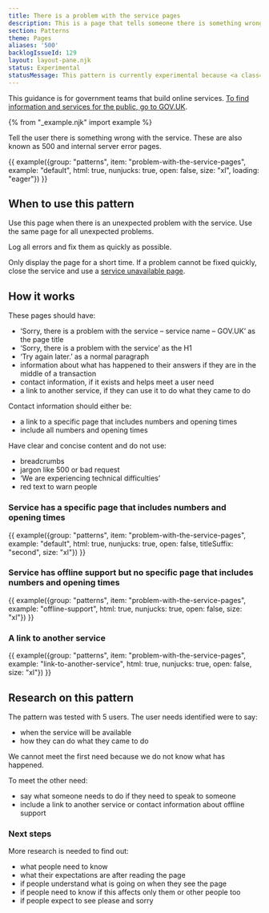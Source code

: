 ```yaml
---
title: There is a problem with the service pages
description: This is a page that tells someone there is something wrong with the service. They are also known as 500 pages
section: Patterns
theme: Pages
aliases: '500'
backlogIssueId: 129
layout: layout-pane.njk
status: Experimental
statusMessage: This pattern is currently experimental because <a class="govuk-link" href="#research-on-this-pattern">more research</a> is needed to validate it.
---
```

This guidance is for government teams that build online services. [To find information and services for the public, go to GOV.UK](https://www.gov.uk/).

{% from "_example.njk" import example %}

Tell the user there is something wrong with the service. These are also known as 500 and internal server error pages.

{{ example({group: "patterns", item: "problem-with-the-service-pages", example: "default", html: true, nunjucks: true, open: false, size: "xl", loading: "eager"}) }}

## When to use this pattern

Use this page when there is an unexpected problem with the service. Use the same page for all unexpected problems.

Log all errors and fix them as quickly as possible.

Only display the page for a short time. If a problem cannot be fixed quickly, close the service and use a [service unavailable page](/patterns/service-unavailable-pages/).

## How it works

These pages should have:

- ‘Sorry, there is a problem with the service – service name – GOV.UK’ as the page title
- ‘Sorry, there is a problem with the service’ as the H1
- ‘Try again later.’ as a normal paragraph
- information about what has happened to their answers if they are in the middle of a transaction
- contact information, if it exists and helps meet a user need
- a link to another service, if they can use it to do what they came to do

Contact information should either be:

- a link to a specific page that includes numbers and opening times
- include all numbers and opening times

Have clear and concise content and do not use:

- breadcrumbs
- jargon like 500 or bad request
- ‘We are experiencing technical difficulties’
- red text to warn people

### Service has a specific page that includes numbers and opening times

{{ example({group: "patterns", item: "problem-with-the-service-pages", example: "default", html: true, nunjucks: true, open: false, titleSuffix: "second", size: "xl"}) }}

### Service has offline support but no specific page that includes numbers and opening times

{{ example({group: "patterns", item: "problem-with-the-service-pages", example: "offline-support", html: true, nunjucks: true, open: false, size: "xl"}) }}

### A link to another service

{{ example({group: "patterns", item: "problem-with-the-service-pages", example: "link-to-another-service", html: true, nunjucks: true, open: false, size: "xl"}) }}

## Research on this pattern

The pattern was tested with 5 users. The user needs identified were to say:

- when the service will be available
- how they can do what they came to do

We cannot meet the first need because we do not know what has happened.

To meet the other need:

- say what someone needs to do if they need to speak to someone
- include a link to another service or contact information about offline support

### Next steps

More research is needed to find out:

- what people need to know
- what their expectations are after reading the page
- if people understand what is going on when they see the page
- if people need to know if this affects only them or other people too
- if people expect to see please and sorry
